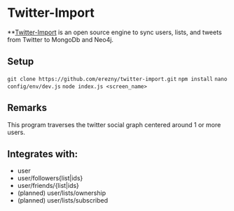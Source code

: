 Twitter-Import
==============

**[Twitter-Import](https://www.github.com/erezny/twitter-import) is an open source engine to sync users, lists, and tweets from Twitter to MongoDb and Neo4j.

Setup
-----

`git clone https://github.com/erezny/twitter-import.git`
`npm install`
`nano config/env/dev.js`
`node index.js <screen_name>`

Remarks
-------

This program traverses the twitter social graph centered around 1 or more users. 

Integrates with:
----------------

  - user
  - user/followers{list|ids}
  - user/friends/{list|ids}
  - (planned) user/lists/ownership
  - (planned) user/lists/subscribed
